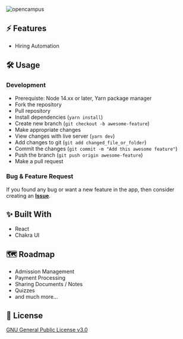 ![opencampus](https://socialify.git.ci/TeamOpencampus/opencampus/image?description=1&font=KoHo&issues=1&language=1&name=1&pattern=Circuit%20Board&pulls=1&stargazers=1&theme=Dark)

## ⚡ Features

- Hiring Automation

## 🛠 Usage

### Development

- Prerequiste: Node 14.xx or later, Yarn package manager
- Fork the repository
- Pull repository
- Install dependencies (`yarn install`)
- Create new branch (`git checkout -b awesome-feature`)
- Make appropriate changes
- View changes with live server (`yarn dev`)
- Add changes to git (`git add changed_file_or_folder`)
- Commit the changes (`git commit -m "Add this awesome feature"`)
- Push the branch (`git push origin awesome-feature`)
- Make a pull request

### Bug & Feature Request

If you found any bug or want a new feature in the app, then consider creating an [**Issue**](https://github.com/TeamOpencampus/opencampus/issues).

## ✨ Built With

- React
- Chakra UI

## 🗺️ Roadmap

- Admission Management
- Payment Processing
- Sharing Documents / Notes
- Quizzes
- and much more...

## 📜 License

[GNU General Public License v3.0](LICENSE.md)
